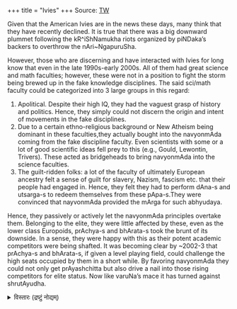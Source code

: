 +++
title = "Ivies"
+++
Source: [TW](https://threadreaderapp.com/thread/1736087726984659227.html)

Given that the American Ivies are in the news these days, many think that they have recently declined. It is true that there was a big downward plummet following the kR^iShNamukha riots organized by piNDaka’s backers to overthrow the nAri~NgapuruSha. 

However, those who are discerning and have interacted with Ivies for long know that even in the late 1990s-early 2000s. All of them had great science and math faculties; however, these were not in a position to fight the storm being brewed up in the fake knowledge disciplines. The said sci/math faculty could be categorized into 3 large groups in this regard: 

1. Apolitical. Despite their high IQ, they had the vaguest grasp of history and politics. Hence, they simply could not discern the origin and intent of movements in the fake disciplines. 
2. Due to a certain ethno-religious background or New Atheism being dominant in these faculties,they actually bought into the navyonmAda coming from the fake discipline faculty. Even scientists with some or a lot of good scientific ideas fell prey to this (e.g., Gould, Lewontin, Trivers). These acted as bridgeheads to bring navyonmAda into the science faculties. 
3. The guilt-ridden folks: a lot of the faculty of ultimately European ancestry felt a sense of guilt for slavery, Nazism, fascism etc. that their people had engaged in. Hence, they felt they had to perform dAna-s and utsarga-s to redeem themselves from these pApa-s.They were convinced that nayvonmAda provided the mArga for such abhyudaya. 
   
Hence, they passively or actively let the navyonmAda principles overtake them. Belonging to the elite, they were little affected by these, even as the lower class Europoids, prAchya-s and bhArata-s took the brunt of its downside. In a sense, they were happy with this as their potent academic competitors were being shafted. It was becoming clear by ~2002-3 that prAchya-s and bhArata-s, if given a level playing field, could challenge the high seats occupied by them in a short while. By favoring navyonmAda they could not only get prAyashchitta but also drive a nail into those rising competitors for elite status. Now like varuNa’s mace it has turned against shrutAyudha. 

<details><summary>विस्तारः (द्रष्टुं नोद्यम्)</summary>

Śrutāyudha^2, a king. § 599 (Jayadrathavadhap.): VII, 92, 3295 (fights Arjuna), 3301 3303, 3304, 3310 (c) (Ś. was the son of Varuṇa and the river Parṇāśā; at the request of Parṇāśā, Varuṇa had given him a mace and mantras, by means of which he would be invincible in battle, if he did not hurl it at anyone who was not engaged in fighting, for then it would come back and slay himself), 3312, 3314 (Ś. hurled his mace at Kṛshṇa, who did not fight and was himself slain), 3315, 3317, 3320, 3337; 93, 3338 (hate); 94, 3410 (nihate Savyasācinā(!)), 3438 (nihataḥ).--§ 611 (Śalyap.): IX, 24, 1297 (hate).
</details>
